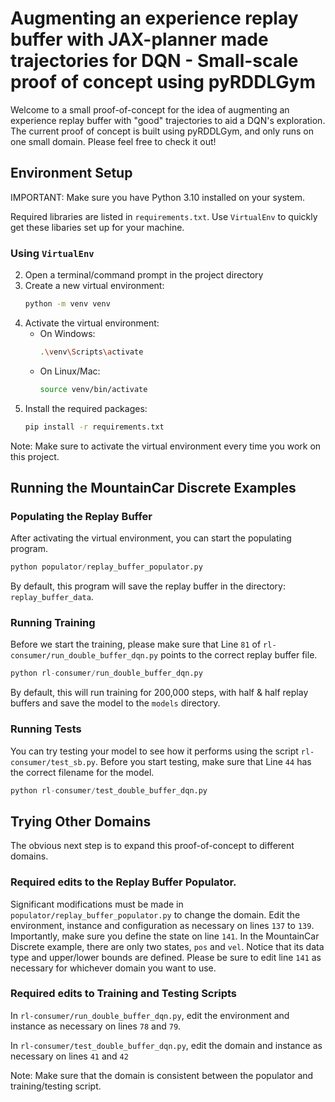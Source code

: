 # Augmenting an experience replay buffer with JAX-planner made trajectories for DQN - Small-scale proof of concept using pyRDDLGym
Welcome to a small proof-of-concept for the idea of augmenting an experience replay buffer with "good" trajectories to aid a DQN's exploration. The current proof of concept is built using pyRDDLGym, and only runs on one small domain. Please feel free to check it out!

## Environment Setup
IMPORTANT: Make sure you have Python 3.10 installed on your system.

Required libraries are listed in `requirements.txt`. Use `VirtualEnv` to quickly get these libaries set up for your machine.

### Using `VirtualEnv`
2. Open a terminal/command prompt in the project directory
3. Create a new virtual environment:
   ```bash
   python -m venv venv
   ```
4. Activate the virtual environment:
   - On Windows:
     ```bash
     .\venv\Scripts\activate
     ```
   - On Linux/Mac:
     ```bash
     source venv/bin/activate
     ```
5. Install the required packages:
   ```bash
   pip install -r requirements.txt
   ```

Note: Make sure to activate the virtual environment every time you work on this project.

## Running the MountainCar Discrete Examples
### Populating the Replay Buffer
After activating the virtual environment, you can start the populating program.
```python
python populator/replay_buffer_populator.py
```
By default, this program will save the replay buffer in the directory: `replay_buffer_data`.

### Running Training
Before we start the training, please make sure that Line `81` of `rl-consumer/run_double_buffer_dqn.py` points to the correct replay buffer file.
```python
python rl-consumer/run_double_buffer_dqn.py
```
By default, this will run training for 200,000 steps, with half & half replay buffers and save the model to the `models` directory.
### Running Tests
You can try testing your model to see how it performs using the script `rl-consumer/test_sb.py`. Before you start testing, make sure that Line `44` has the correct filename for the model.
```python
python rl-consumer/test_double_buffer_dqn.py
```
## Trying Other Domains
The obvious next step is to expand this proof-of-concept to different domains.

### Required edits to the Replay Buffer Populator.
Significant modifications must be made in `populator/replay_buffer_populator.py` to change the domain.
Edit the environment, instance and configuration as necessary on lines `137` to `139`.
Importantly, make sure you define the state on line `141`. In the MountainCar Discrete example, there are only two states, `pos` and `vel`. Notice that its data type and upper/lower bounds are defined. Please be sure to edit line `141` as necessary for whichever domain you want to use.

### Required edits to Training and Testing Scripts
In `rl-consumer/run_double_buffer_dqn.py`, edit the environment and instance as necessary on lines `78` and `79`.

In `rl-consumer/test_double_buffer_dqn.py`, edit the domain and instance as necessary on lines `41` and `42`

Note: Make sure that the domain is consistent between the populator and training/testing script.


